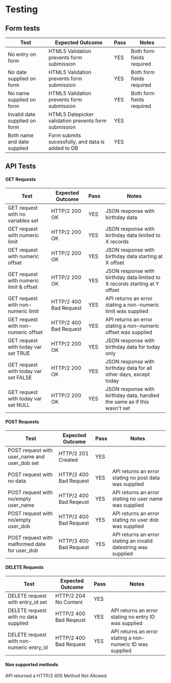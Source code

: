 # Testing

## Form tests

|Test                         |Expected Outcome                                    |Pass|Notes                    |
|-----------------------------|----------------------------------------------------|----|-------------------------|
|No entry on form             |HTML5 Validation prevents form submission           |YES |Both form fields required|
|No date supplied on form     |HTML5 Validation prevents form submission           |YES |Both form fields required|
|No name supplied on form     |HTML5 Validation prevents form submission           |YES |Both form fields required|
|Invalid date supplied on form|HTML5 Datepicker validation prevents form submission|YES |                         |
|Both name and date supplied  |Form submits sucessfully, and data is added to DB   |YES |                         |

## API Tests


#### GET Requests

|Test                                   |Expected Outcome      |Pass|Notes                                                                     |
|---------------------------------------|----------------------|----|--------------------------------------------------------------------------|
|GET request with no variables set      |HTTP/2 200 OK         |YES |JSON response with birthday data                                          |
|GET request with numeric limit         |HTTP/2 200 OK         |YES |JSON response with birthday data limited to X records                     |
|GET request with numeric offset        |HTTP/2 200 OK         |YES |JSON response with birthday data starting at X offset                     |
|GET request with numeric limit & offset|HTTP/2 200 OK         |YES |JSON response with birthday data limited to X records starting at Y offset|
|GET request with non-numeric limit     |HTTP/2 400 Bad Request|YES |API returns an error stating a non-numeric limit was supplied             |
|GET request with non-numeric offset    |HTTP/2 400 Bad Request|YES |API returns an error stating a non-numeric offset was supplied            |
|GET request with today var set TRUE    |HTTP/2 200 OK         |YES |JSON response with birthday data for today only                           |
|GET request with today var set FALSE   |HTTP/2 200 OK         |YES |JSON response with birthday data for all other days, except today         |
|GET request with today var set NULL    |HTTP/2 200 OK         |YES |JSON response with birthday data, handled the same as if this wasn't set  |


#### POST Requests

|Test                                         |Expected Outcome      |Pass|Notes                                                          |
|---------------------------------------------|----------------------|----|---------------------------------------------------------------|
|POST request with user_name and user_dob set |HTTP/2 201 Created    |YES |                                                               |
|POST request with no data                    |HTTP/2 400 Bad Request|YES |API returns an error stating no post data was supplied         |
|POST request with no/empty user_name         |HTTP/2 400 Bad Reqeust|YES |API returns an error stating no user name was supplied         |
|POST request with no/empty user_dob          |HTTP/2 400 Bad Request|YES |API returns an error stating no user dob was supplied          |
|POST request with malformed date for user_dob|HTTP/3 400 Bad Request|YES |API returns an error stating an invalid datestring was supplied|            
#### DELETE Requests

|Test                                    |Expected Outcome          |Pass|Notes                                                     |
|----------------------------------------|------------------------- |----|----------------------------------------------------------|
|DELETE request with entry_id set        |HTTP/2 204 No Content     |YES |                                                          |
|DELETE request with no data supplied    |HTTP/2 400 Bad Reqeust    |YES |API returns an error stating no entry ID was supplied     |
|DELETE request with non-numeric entry_id|HTTP/2 400 Bad Request    |YES |API returns an error stating a non-numeric ID was supplied|

#### Non supported methods

API returned a HTTP/2 405 Method Not Allowed